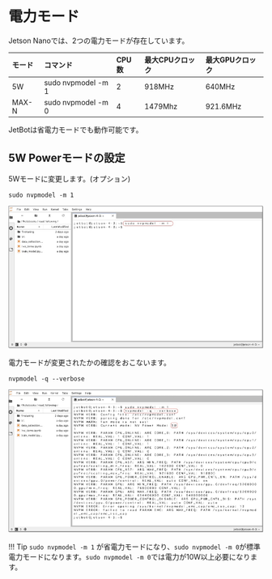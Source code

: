 # 電力モード

Jetson Nanoでは、2つの電力モードが存在しています。

|モード|コマンド|CPU数|最大CPUクロック|最大GPUクロック|
|:--|:--|:--|:--|:--|
|5W|sudo nvpmodel -m 1|2|918MHz|640MHz|
|MAX-N|sudo nvpmodel -m 0|4|1479Mhz|921.6MHz| 

JetBotは省電力モードでも動作可能です。

## 5W Powerモードの設定

5Wモードに変更します。(オプション)

```
sudo nvpmodel -m 1
```

![](./img/powermode001.jpg)

電力モードが変更されたかの確認をおこないます。

```
nvpmodel -q --verbose
```

![](./img/powermode002.jpg)

!!! Tip
	`sudo nvpmodel -m 1` が省電力モードになり、`sudo nvpmodel -m 0`が標準電力モードになります。`sudo nvpmodel -m 0`では電力が10W以上必要になります。

